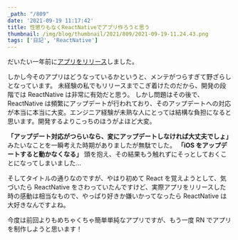 ```yaml
---
_path: "/809"
date: '2021-09-19 11:17:42'
title: 性懲りもなくReactNativeでアプリ作ろうと思う
thumbnail: /img/blog/thumbnail/2021/809/2021-09-19-11.24.43.png
tags: ['日記', 'ReactNative']
---
```

だいたい一年前に[アプリをリリース](https://totolog34.com/631/)しました。

しかし今そのアプリはどうなっているかというと、メンテがつらすぎて野ざらしとなっています。
未経験の私でもリリースまでこぎ着けたのだから、開発の段階では ReactNative は非常に有効だと思う。
しかし問題はその後で、ReactNative は頻繁にアップデートが行われており、そのアップデートへの対応が本当に本当に大変。エンジニア経験が未熟な人にとっては結構な負担になると思います。開発するよりこっちのほうがよほど大変。

**「アップデート対応がつらいなら、変にアップデートしなければ大丈夫でしょ」**
みたいなことを一瞬考えた時期がありましたが無駄でした。
**「iOS をアップデートすると動かなくなる」**
頭を抱え、その結果もう触れずにそっとしておくことになってしまいました…

そしてタイトルの通りなのですが、やはり初めて React を覚えようとして、気づいたら ReactNative をさわっていたんですけど、実際アプリをリリースした時の感動は相当なもので、やっぱり好きか嫌いかってなったら ReactNative は大好きなんですよね。

今度は前回よりもめちゃくちゃ簡単単純なアプリですが、もう一度 RN でアプリを制作しようと思います！
